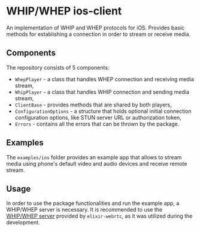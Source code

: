 # WHIP/WHEP ios-client

An implementation of WHIP and WHEP protocols for iOS. Provides basic methods for establishing a connection in order to stream or receive media.

## Components

The repository consists of 5 components:
- `WhepPlayer` - a class that handles WHEP connection and receiving media stream,
- `WhipPlayer` - a class that handles WHIP connection and sending media stream,
- `ClientBase` - provides methods that are shared by both players,
- `ConfigurationOptions` - a structure that holds optional initial connection configuration options, like STUN server URL or authorization token,
- `Errors` - contains all the errors that can be thrown by the package.

## Examples
The `examples/ios` folder provides an example app that allows to stream media using phone's default video and audio devices and receive remote stream. 

## Usage
In order to use the package functionalities and run the example app, a WHIP/WHEP server is necessary. It is recommended to use the [WHIP/WHEP server](https://github.com/elixir-webrtc/ex_webrtc/tree/9e1888185211c8da7128db7309584af8e863fafa/examples/whip_whep) provided by `elixir-webrtc`, as it was utilized during the development.
